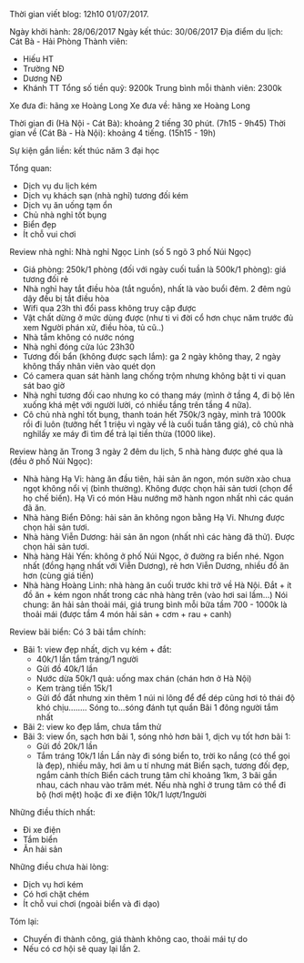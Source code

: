 Thời gian viết blog: 12h10 01/07/2017.

Ngày khởi hành: 28/06/2017
Ngày kết thúc: 30/06/2017
Địa điểm du lịch: Cát Bà - Hải Phòng
Thành viên:
- Hiếu HT
- Trường NĐ
- Dương NĐ
- Khánh TT
Tổng số tiền quỹ: 9200k
Trung bình mỗi thành viên: 2300k

Xe đưa đi: hãng xe Hoàng Long
Xe đưa về: hãng xe Hoàng Long

Thời gian đi (Hà Nội - Cát Bà): khoảng 2 tiếng 30 phút. (7h15 - 9h45)
Thời gian về (Cát Bà - Hà Nội): khoảng 4 tiếng. (15h15 - 19h)

Sự kiện gắn liền: kết thúc năm 3 đại học

Tổng quan:
- Dịch vụ du lịch kém
- Dịch vụ khách sạn (nhà nghỉ) tương đối kém
- Dịch vụ ăn uống tạm ổn
- Chủ nhà nghỉ tốt bụng
- Biển đẹp
- Ít chỗ vui chơi

Review nhà nghỉ: Nhà nghỉ Ngọc Linh (số 5 ngõ 3 phố Núi Ngọc)
- Giá phòng: 250k/1 phòng (đối với ngày cuối tuần là 500k/1 phòng): giá tương đối rẻ
- Nhà nghỉ hay tắt điều hòa (tắt nguồn), nhất là vào buổi đêm. 2 đêm ngủ dậy đều bị tắt điều hòa
- Wifi qua 23h thì đổi pass không truy cập được
- Vật chất dừng ở mức dùng được (như ti vi đời cổ hơn chục năm trước đủ xem Người phán xử, điều hòa, tủ cũ..)
- Nhà tắm không có nước nóng
- Nhà nghỉ đóng cửa lúc 23h30
- Tương đối bẩn (không được sạch lắm): ga 2 ngày không thay, 2 ngày không thấy nhân viên vào quét dọn
- Có camera quan sát hành lang chống trộm nhưng không bật ti vi quan sát bao giờ
- Nhà nghỉ tương đối cao nhưng ko có thang máy (mình ở tầng 4, đi bộ lên xuống khá mệt với người lười, có nhiều tầng trên tầng 4 nữa).
- Cô chủ nhà nghỉ tốt bụng, thanh toán hết 750k/3 ngày, mình trả 1000k rồi đi luôn (tưởng hết 1 triệu vì ngày về là cuối tuần tăng giá), cô chủ nhà nghỉlấy xe máy đi tìm để trả lại tiền thừa (1000 like).

Review hàng ăn
Trong 3 ngày 2 đêm du lịch, 5 nhà hàng được ghé qua là (đều ở phố Núi Ngọc):
- Nhà hàng Hạ Vi: hàng ăn đầu tiên, hải sản ăn ngon, món sườn xào chua ngọt không nổi vị (bình thường). Không được chọn hải sản tươi (chọn để họ chế biến).
Hạ Vi có món Hàu nướng mỡ hành ngon nhất nhì các quán đã ăn.
- Nhà hàng Biển Đông: hải sản ăn không ngon bằng Hạ Vi. Nhưng được chọn hải sản tươi.
- Nhà hàng Viễn Dương: hải sản ăn ngon (nhất nhì các hàng đã thử). Được chọn hải sản tươi.
- Nhà hàng Hải Yến: không ở phố Núi Ngọc, ở đường ra biển nhé. Ngon nhất (đồng hạng nhất với Viễn Dương), rẻ hơn Viễn Dương, nhiều đồ ăn hơn (cùng giá tiền)
- Nhà hàng Hoàng Linh: nhà hàng ăn cuối trước khi trở về Hà Nội. Đắt + ít đồ ăn + kém ngon nhất trong các nhà hàng trên (vào hơi sai lầm...)
Nói chung: ăn hải sản thoải mái, giá trung bình mỗi bữa tầm 700 - 1000k là thoải mái (được tầm 4 món hải sản + cơm + rau + canh)

Review bãi biển:
Có 3 bãi tắm chính:
- Bãi 1: view đẹp nhất, dịch vụ kém + đắt:
  + 40k/1 lần tắm tráng/1 người
  + Gửi đồ 40k/1 lần
  + Nước dừa 50k/1 quả: uống max chán (chán hơn ở Hà Nội)
  + Kem tràng tiền 15k/1
  + Gửi đồ đắt nhưng xin thêm 1 núi ni lông để để dép cũng hơi tỏ thái độ khó chịu........
  Sóng to...sóng đánh tụt quần
  Bãi 1 đông người tắm nhất
- Bãi 2: view ko đẹp lắm, chưa tắm thử
- Bãi 3: view ổn, sạch hơn bãi 1, sóng nhỏ hơn bãi 1, dịch vụ tốt hơn bãi 1:
  + Gửi đồ 20k/1 lần
  + Tắm tráng 10k/1 lần
Lần này đi sóng biển to, trời ko nắng (có thể gọi là đẹp), nhiều mây, hơi âm u tí nhưng mát
Biển sạch, tương đối đẹp, ngắm cảnh thích
Biển cách trung tâm chỉ khoảng 1km, 3 bãi gần nhau, cách nhau vào trăm mét. Nếu nhà nghỉ ở trung tâm có thể đi bộ (hơi mệt) hoặc đi xe điện 10k/1 lượt/1người

Những điều thích nhất:
- Đi xe điện
- Tắm biển
- Ăn hải sản

Những điều chưa hài lòng:
- Dịch vụ hơi kém
- Có hơi chặt chém
- Ít chỗ vui chơi (ngoài biển và đi dạo)

Tóm lại:
- Chuyến đi thành công, giá thành không cao, thoải mái tự do
- Nếu có cơ hội sẽ quay lại lần 2.